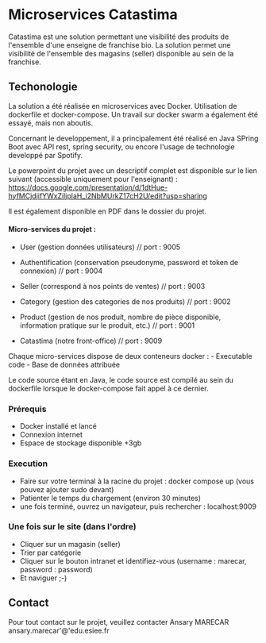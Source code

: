 # Microservices Catastima
Catastima est une solution permettant une visibilité des produits de l'ensemble d'une enseigne de franchise bio.
La solution permet une visibilité de l'ensemble des magasins (seller) disponible au sein de la franchise.

## Techonologie
La solution a été réalisée en microservices avec Docker. 
Utilisation de dockerfile et docker-compose. 
Un travail sur docker swarm a également été essayé, mais non aboutis.

Concernant le developpement, il a principalement été réalisé en Java SPring Boot avec API rest, spring security, ou encore l'usage de technologie developpé par Spotify.

Le powerpoint du projet avec un descriptif complet est disponible sur le lien suivant (accessible uniquement pour l'enseignant) :
https://docs.google.com/presentation/d/1dtHue-hyfMCjdjifYWxZiljplaH_i2NbMUrkZ17cH2U/edit?usp=sharing

Il est également disponible en PDF dans le dossier du projet.

#### Micro-services du projet :
- User (gestion données utilisateurs) // port : 9005
- Authentification (conservation pseudonyme, password et token de connexion) // port : 9004
- Seller (correspond à nos points de ventes) // port : 9003
- Category (gestion des categories de nos produits) // port : 9002
- Product (gestion de nos produit, nombre de pièce disponible, information pratique sur le produit, etc.) // port : 9001

- Catastima (notre front-office) // port : 9009  

Chaque micro-services dispose de deux conteneurs docker :
	- Executable code
	- Base de données attribuée
	
Le code source étant en Java, le code source est compilé au sein du dockerfile lorsque le docker-compose fait appel à ce dernier.

### Prérequis
- Docker installé et lancé
- Connexion internet
- Espace de stockage disponible +3gb

### Execution
- Faire sur votre terminal à la racine du projet : docker compose up (vous pouvez ajouter sudo devant)
- Patienter le temps du chargement (environ 30 minutes)
- une fois terminé, ouvrez un navigateur, puis rechercher : localhost:9009

### Une fois sur le site (dans l'ordre)
- Cliquer sur un magasin (seller)
- Trier par catégorie
- Cliquer sur le bouton intranet et identifiez-vous (username : marecar, password : password)
- Et naviguer ;-)

## Contact 
Pour tout contact sur le projet, veuillez contacter Ansary MARECAR ansary.marecar'@'edu.esiee.fr

 